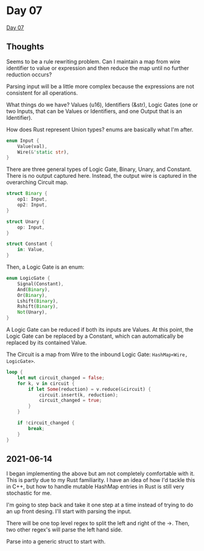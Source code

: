 # Day 07

[Day 07](https://adventofcode.com/2015/day/7)

## Thoughts

Seems to be a rule rewriting problem. Can I maintain a map from wire identifier
to value or expression and then reduce the map until no further reduction
occurs?

Parsing input will be a little more complex because the expressions are not
consistent for all operations.

What things do we have? Values (u16), Identifiers (&str), Logic Gates (one or
two Inputs, that can be Values or Identifiers, and one Output that is an
Identifier).

How does Rust represent Union types? enums are basically what I'm after.

```rust
enum Input {
    Value(val),
    Wire(&'static str),
}
```

There are three general types of Logic Gate, Binary, Unary, and Constant. There
is no output captured here. Instead, the output wire is captured in the
overarching Circuit map.

```rust
struct Binary {
    op1: Input,
    op2: Input,
}

struct Unary {
    op: Input,
}

struct Constant {
    in: Value,
}
```

Then, a Logic Gate is an enum:

```rust
enum LogicGate {
    Signal(Constant),
    And(Binary),
    Or(Binary),
    Lshift(Binary),
    Rshift(Binary),
    Not(Unary),
}
```

A Logic Gate can be reduced if both its inputs are Values. At this point, the
Logic Gate can be replaced by a Constant, which can automatically be replaced by
its contained Value.

The Circuit is a map from Wire to the inbound Logic Gate:
`HashMap<Wire, LogicGate>`.

```rust
loop {
    let mut circuit_changed = false;
    for k, v in circuit {
        if let Some(reduction) = v.reduce(&circuit) {
            circuit.insert(k, reduction);
            circuit_changed = true;
        }
    }

    if !circuit_changed {
        break;
    }
}
```

## 2021-06-14

I began implementing the above but am not completely comfortable with it. This
is partly due to my Rust familiarity. I have an idea of how I'd tackle this in
C++, but how to handle mutable HashMap entries in Rust is still very stochastic
for me.

I'm going to step back and take it one step at a time instead of trying to do an
up front desing. I'll start with parsing the input.

There will be one top level regex to split the left and right of the ->. Then,
two other regex's will parse the left hand side.

Parse into a generic struct to start with.
